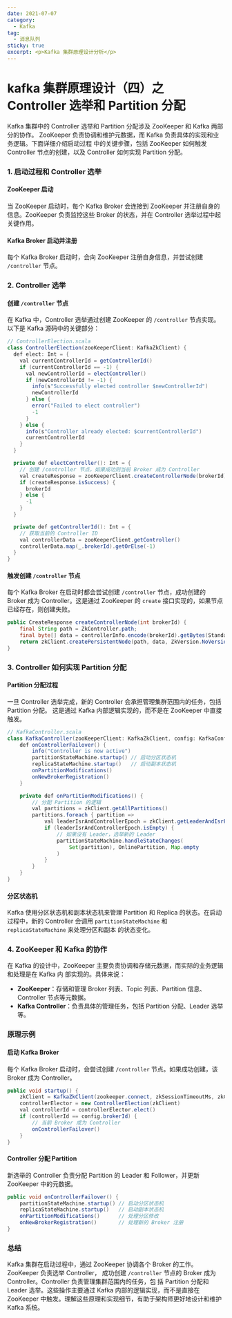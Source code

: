 ```yaml
---
date: 2021-07-07
category:
  - Kafka
tag:
  - 消息队列
sticky: true
excerpt: <p>Kafka 集群原理设计分析</p>
---
```

# kafka 集群原理设计（四）之 Controller 选举和 Partition 分配

Kafka 集群中的 Controller 选举和 Partition 分配涉及 ZooKeeper 和 Kafka 两部分的协作。
ZooKeeper 负责协调和维护元数据，而 Kafka 负责具体的实现和业务逻辑。下面详细介绍启动过程
中的关键步骤，包括 ZooKeeper 如何触发 Controller 节点的创建，以及 Controller 如何实现 
Partition 分配。

### 1. 启动过程和 Controller 选举

#### ZooKeeper 启动

当 ZooKeeper 启动时，每个 Kafka Broker 会连接到 ZooKeeper 并注册自身的信息。ZooKeeper 
负责监控这些 Broker 的状态，并在 Controller 选举过程中起关键作用。

#### Kafka Broker 启动并注册

每个 Kafka Broker 启动时，会向 ZooKeeper 注册自身信息，并尝试创建 `/controller` 节点。

### 2. Controller 选举

#### 创建 `/controller` 节点

在 Kafka 中，Controller 选举通过创建 ZooKeeper 的 `/controller` 节点实现。以下是 Kafka 
源码中的关键部分：

```java
// ControllerElection.scala
class ControllerElection(zooKeeperClient: KafkaZkClient) {
  def elect: Int = {
    val currentControllerId = getControllerId()
    if (currentControllerId == -1) {
      val newControllerId = electController()
      if (newControllerId != -1) {
        info(s"Successfully elected controller $newControllerId")
        newControllerId
      } else {
        error("Failed to elect controller")
        -1
      }
    } else {
      info(s"Controller already elected: $currentControllerId")
      currentControllerId
    }
  }

  private def electController(): Int = {
    // 创建 /controller 节点，如果成功则当前 Broker 成为 Controller
    val createResponse = zooKeeperClient.createControllerNode(brokerId)
    if (createResponse.isSuccess) {
      brokerId
    } else {
      -1
    }
  }

  private def getControllerId(): Int = {
    // 获取当前的 Controller ID
    val controllerData = zooKeeperClient.getController()
    controllerData.map(_.brokerId).getOrElse(-1)
  }
}
```

#### 触发创建 `/controller` 节点

每个 Kafka Broker 在启动时都会尝试创建 `/controller` 节点，成功创建的 Broker 成为 
Controller。这是通过 ZooKeeper 的 `create` 接口实现的，如果节点已经存在，则创建失败。

```java
public CreateResponse createControllerNode(int brokerId) {
    final String path = ZkController.path;
    final byte[] data = controllerInfo.encode(brokerId).getBytes(StandardCharsets.UTF_8);
    return zkClient.createPersistentNode(path, data, ZkVersion.NoVersion);
}
```

### 3. Controller 如何实现 Partition 分配

#### Partition 分配过程

一旦 Controller 选举完成，新的 Controller 会承担管理集群范围内的任务，包括 Partition 分配。
这是通过 Kafka 内部逻辑实现的，而不是在 ZooKeeper 中直接触发。

```java
// KafkaController.scala
class KafkaController(zooKeeperClient: KafkaZkClient, config: KafkaConfig) {
    def onControllerFailover() {
        info("Controller is now active")
        partitionStateMachine.startup() // 启动分区状态机
        replicaStateMachine.startup()   // 启动副本状态机
        onPartitionModifications()
        onNewBrokerRegistration()
    }

    private def onPartitionModifications() {
        // 分配 Partition 的逻辑
        val partitions = zkClient.getAllPartitions()
        partitions.foreach { partition =>
            val leaderIsrAndControllerEpoch = zkClient.getLeaderAndIsrForPartition(partition)
            if (leaderIsrAndControllerEpoch.isEmpty) {
                // 如果没有 Leader，选举新的 Leader
                partitionStateMachine.handleStateChanges(
                    Set(partition), OnlinePartition, Map.empty
                )
            }
        }
    }
}
```

#### 分区状态机

Kafka 使用分区状态机和副本状态机来管理 Partition 和 Replica 的状态。在启动过程中，新的 
Controller 会调用 `partitionStateMachine` 和 `replicaStateMachine` 来处理分区和副本
的状态变化。

### 4. ZooKeeper 和 Kafka 的协作

在 Kafka 的设计中，ZooKeeper 主要负责协调和存储元数据，而实际的业务逻辑和处理是在 Kafka 内
部实现的。具体来说：

- **ZooKeeper**：存储和管理 Broker 列表、Topic 列表、Partition 信息、Controller 节点等元数据。
- **Kafka Controller**：负责具体的管理任务，包括 Partition 分配、Leader 选举等。

### 原理示例

#### 启动 Kafka Broker

每个 Kafka Broker 启动时，会尝试创建 `/controller` 节点。如果成功创建，该 Broker 成为 Controller。

```java
public void startup() {
    zkClient = KafkaZkClient(zookeeper.connect, zkSessionTimeoutMs, zkConnectionTimeoutMs, zkEnableSecureAcls)
    controllerElector = new ControllerElection(zkClient)
    val controllerId = controllerElector.elect()
    if (controllerId == config.brokerId) {
        // 当前 Broker 成为 Controller
        onControllerFailover()
    }
}
```

#### Controller 分配 Partition

新选举的 Controller 负责分配 Partition 的 Leader 和 Follower，并更新 ZooKeeper 中的元数据。

```java
public void onControllerFailover() {
    partitionStateMachine.startup() // 启动分区状态机
    replicaStateMachine.startup()   // 启动副本状态机
    onPartitionModifications()      // 处理分区修改
    onNewBrokerRegistration()       // 处理新的 Broker 注册
}
```

### 总结

Kafka 集群在启动过程中，通过 ZooKeeper 协调各个 Broker 的工作。ZooKeeper 负责选举 Controller，
成功创建 `/controller` 节点的 Broker 成为 Controller。Controller 负责管理集群范围内的任务，包
括 Partition 分配和 Leader 选举。这些操作主要通过 Kafka 内部的逻辑实现，而不是直接在 ZooKeeper 
中触发。理解这些原理和实现细节，有助于架构师更好地设计和维护 Kafka 系统。